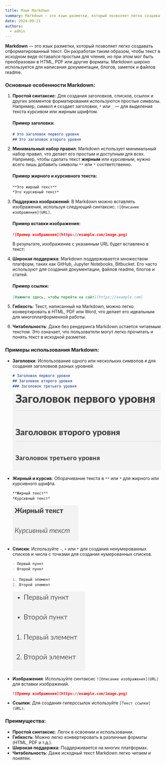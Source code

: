 ```yaml
---
title: Язык Markdown
summary: Markdown — это язык разметки, который позволяет легко создавать отформатированный текст.
date: 2024-09-21
authors:
  - admin
---
```


**Markdown** — это язык разметки, который позволяет легко создавать отформатированный текст. Он разработан таким образом, чтобы текст в исходном виде оставался простым для чтения, но при этом мог быть преобразован в HTML, PDF или другие форматы. Markdown широко используется для написания документации, блогов, заметок и файлов readme.

### Основные особенности Markdown:
1. **Простой синтаксис**: Для создания заголовков, списков, ссылок и других элементов форматирования используются простые символы. Например, символ `#` создает заголовки, `*` или `_` — для выделения текста курсивом или жирным шрифтом.
   
   #### Пример заголовка:
   ```markdown
   # Это заголовок первого уровня
   ## Это заголовок второго уровня
   ```

2. **Минимальный набор правил**: Markdown использует минимальный набор правил, что делает его простым и доступным для всех. Например, чтобы сделать текст **жирным** или *курсивным*, нужно всего лишь добавить символы `**` или `*` соответственно.
   
   #### Пример жирного и курсивного текста:
   ```markdown
   **Это жирный текст**
   *Это курсивный текст*
   ```

3. **Поддержка изображений**: В Markdown можно вставлять изображения, используя следующий синтаксис: `![Описание изображения](URL)`.
   
   #### Пример вставки изображения:
   ```markdown
   ![Пример изображения](https://example.com/image.png)
   ```
   В результате, изображение с указанным URL будет вставлено в текст:

4. **Широкая поддержка**: Markdown поддерживается множеством платформ, таких как GitHub, Jupyter Notebooks, Bitbucket. Его часто используют для создания документации, файлов readme, блогов и статей.
   
   #### Пример ссылки:
   ```markdown
   [Нажмите здесь, чтобы перейти на сайт](https://example.com)
   ```

5. **Гибкость**: Текст, написанный на Markdown, можно легко конвертировать в HTML, PDF или Word, что делает его идеальным для многоплатформенной работы.

6. **Читабельность**: Даже без рендеринга Markdown остается читаемым текстом. Это означает, что пользователи могут легко прочитать и понять текст в исходной разметке.

### Примеры использования Markdown:
- **Заголовки**: Использование одного или нескольких символов `#` для создания заголовков разных уровней.
  
  ```markdown
  # Заголовок первого уровня
  ## Заголовок второго уровня
  ### Заголовок третьего уровня
  ```
  ![](1.png)

- **Жирный и курсив**: Оборачивание текста в `**` или `*` для жирного или курсивного шрифта.
  
  ```markdown
  **Жирный текст**
  *Курсивный текст*
  ```
  ![](2.png)

- **Списки**: Используйте `-`, `+` или `*` для создания ненумерованных списков и числа с точками для создания нумерованных списков.
  
  ```markdown
  - Первый пункт
  - Второй пункт
  
  1. Первый элемент
  2. Второй элемент
  ```
  ![](3.png)

- **Изображения**: Используйте синтаксис `![Описание изображения](URL)` для вставки изображений.
  
  ```markdown
  ![Пример изображения](https://example.com/image.png)
  ```

- **Ссылки**: Для создания гиперссылок используйте `[Текст ссылки](URL)`.

### Преимущества:
- **Простой синтаксис**: Легок в освоении и использовании.
- **Гибкость**: Можно легко конвертировать в различные форматы (HTML, PDF и т.д.).
- **Широкая поддержка**: Поддерживается на многих платформах.
- **Читабельность**: Даже исходный текст Markdown легко читаем и понятен.
